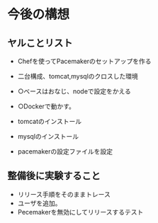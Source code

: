 # 今後の構想

## ヤルことリスト

+ Chefを使ってPacemakerのセットアップを作る
+ 二台構成、tomcat,mysqlのクロスした環境
+ ○ベースはおなじ、nodeで設定をかえる
+ ○Dockerで動かす。

+ tomcatのインストール
+ mysqlのインストール
+ pacemakerの設定ファイルを設定

## 整備後に実験すること

+ リリース手順をそのままトレース
+ ユーザを追加。
+ Pecemakerを無効にしてリリースするテスト
